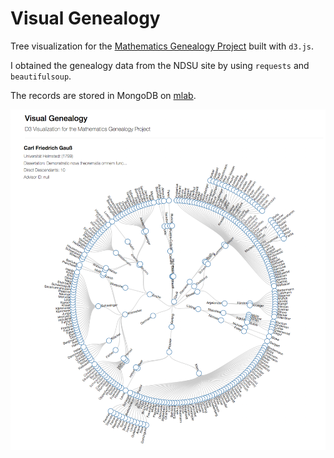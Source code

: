 # Visual Genealogy

Tree visualization for the [Mathematics Genealogy Project](https://www.genealogy.math.ndsu.nodak.edu) built with `d3.js`.

I obtained the genealogy data from the NDSU site by using `requests` and `beautifulsoup`. 

The records are stored in MongoDB on [mlab](mlab.com).

<img src='./screenshot.png'>